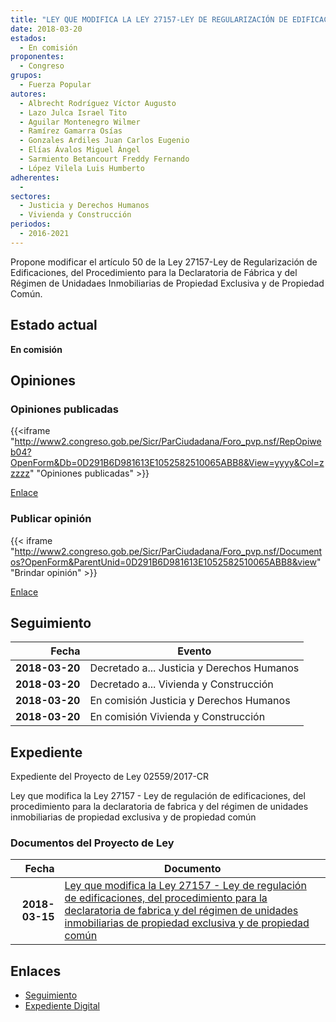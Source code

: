 ```yaml
---
title: "LEY QUE MODIFICA LA LEY 27157-LEY DE REGULARIZACIÓN DE EDIFICACIONES, DEL PROCEDIMIENTO PARA LA DECLARATORIA DE FÁBRICA Y DEL RÉGIMEN DE UNIDADES INMOBILIARIAS DE PROPIEDAD EXCLUSIVA Y DE PROPIEDAD COMÚN"
date: 2018-03-20
estados: 
  - En comisión
proponentes: 
  - Congreso
grupos: 
  - Fuerza Popular
autores: 
  - Albrecht Rodríguez Víctor Augusto
  - Lazo Julca Israel Tito
  - Aguilar Montenegro Wilmer
  - Ramírez Gamarra Osías
  - Gonzales Ardiles Juan Carlos Eugenio
  - Elías Ávalos Miguel Ángel
  - Sarmiento Betancourt Freddy Fernando
  - López Vilela Luis Humberto
adherentes: 
  - 
sectores: 
  - Justicia y Derechos Humanos
  - Vivienda y Construcción
periodos: 
  - 2016-2021
---
```


Propone modificar el artículo 50 de la Ley 27157-Ley de Regularización de Edificaciones, del Procedimiento para la Declaratoria de Fábrica y del Régimen de Unidadaes Inmobiliarias de Propiedad Exclusiva y de Propiedad Común.


## Estado actual

**En comisión**

## Opiniones

### Opiniones publicadas

{{<iframe "http://www2.congreso.gob.pe/Sicr/ParCiudadana/Foro_pvp.nsf/RepOpiweb04?OpenForm&Db=0D291B6D981613E1052582510065ABB8&View=yyyy&Col=zzzzz" "Opiniones publicadas" >}}

[Enlace](http://www2.congreso.gob.pe/Sicr/ParCiudadana/Foro_pvp.nsf/RepOpiweb04?OpenForm&Db=0D291B6D981613E1052582510065ABB8&View=yyyy&Col=zzzzz)
### Publicar opinión

{{< iframe "http://www2.congreso.gob.pe/Sicr/ParCiudadana/Foro_pvp.nsf/Documentos?OpenForm&ParentUnid=0D291B6D981613E1052582510065ABB8&view" "Brindar opinión" >}}

[Enlace](http://www2.congreso.gob.pe/Sicr/ParCiudadana/Foro_pvp.nsf/Documentos?OpenForm&ParentUnid=0D291B6D981613E1052582510065ABB8&view)

## Seguimiento

| Fecha | Evento |
|------:|--------|
| **2018-03-20** | Decretado a... Justicia y Derechos Humanos|
| **2018-03-20** | Decretado a... Vivienda y Construcción|
| **2018-03-20** | En comisión Justicia y Derechos Humanos|
| **2018-03-20** | En comisión Vivienda y Construcción|


## Expediente

Expediente del Proyecto de Ley 02559/2017-CR

Ley que modifica la Ley 27157 - Ley de regulación de edificaciones, del procedimiento para la declaratoria de fabrica y del régimen de unidades inmobiliarias de propiedad exclusiva y de propiedad común


### Documentos del Proyecto de Ley

| Fecha | Documento |
|------:|--------|
| **2018-03-15** | [Ley que modifica la Ley 27157 - Ley de regulación de edificaciones, del procedimiento para la declaratoria de fabrica y del régimen de unidades inmobiliarias de propiedad exclusiva y de propiedad común](http://www.leyes.congreso.gob.pe/Documentos/2016_2021/Proyectos_de_Ley_y_de_Resoluciones_Legislativas/PL0255920180315..pdf) |

## Enlaces 

- [Seguimiento](http://www2.congreso.gob.pe/Sicr/TraDocEstProc/CLProLey2016.nsf/f7fff46988ca05b1052578e100829cc7/03eea0fa8866f66d05258251007c9ae3?OpenDocument)
- [Expediente Digital](http://www2.congreso.gob.pe/Sicr/TraDocEstProc/CLProLey2016.nsf/f7fff46988ca05b1052578e100829cc7/03eea0fa8866f66d05258251007c9ae3?OpenDocument&Click=05257FB7005EB655.eb71d0cf91d8294e05256cdf006b5706/$Body/0.1C6C)

